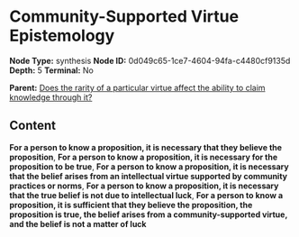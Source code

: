 # Community-Supported Virtue Epistemology

**Node Type:** synthesis
**Node ID:** 0d049c65-1ce7-4604-94fa-c4480cf9135d
**Depth:** 5
**Terminal:** No

**Parent:** [Does the rarity of a particular virtue affect the ability to claim knowledge through it?](does-the-rarity-of-a-particular-virtue-affect-the-ability-to-claim-knowledge-through-it-antithesis-4f0600c2-cf6f-4946-b18d-50ce32555dfc.md)

## Content

**For a person to know a proposition, it is necessary that they believe the proposition**, **For a person to know a proposition, it is necessary for the proposition to be true**, **For a person to know a proposition, it is necessary that the belief arises from an intellectual virtue supported by community practices or norms**, **For a person to know a proposition, it is necessary that the true belief is not due to intellectual luck**, **For a person to know a proposition, it is sufficient that they believe the proposition, the proposition is true, the belief arises from a community-supported virtue, and the belief is not a matter of luck**
